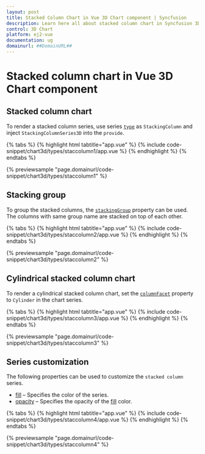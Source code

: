 ```yaml
---
layout: post
title: Stacked Column Chart in Vue 3D Chart component | Syncfusion
description: Learn here all about stacked column chart in Syncfusion 3D Chart component of Syncfusion Essential JS 2 and more.
control: 3D Chart
platform: ej2-vue
documentation: ug
domainurl: ##DomainURL##
---
```


# Stacked column chart in Vue 3D Chart component

## Stacked column chart

To render a stacked column series, use series [`type`](https://ej2.syncfusion.com/vue/documentation/api/chart3d/series3DModel/#type) as `StackingColumn` and inject `StackingColumnSeries3D` into the `provide`.

{% tabs %}
{% highlight html tabtitle="app.vue" %}
{% include code-snippet/chart3d/types/staccolumn1/app.vue %}
{% endhighlight %}
{% endtabs %}
        
{% previewsample "page.domainurl/code-snippet/chart3d/types/staccolumn1" %}

## Stacking group

To group the stacked columns, the [`stackingGroup`](https://ej2.syncfusion.com/vue/documentation/api/chart3d/series3DModel/#stackinggroup) property can be used. The columns with same group name are stacked on top of each other.

{% tabs %}
{% highlight html tabtitle="app.vue" %}
{% include code-snippet/chart3d/types/staccolumn2/app.vue %}
{% endhighlight %}
{% endtabs %}
        
{% previewsample "page.domainurl/code-snippet/chart3d/types/staccolumn2" %}

## Cylindrical stacked column chart

To render a cylindrical stacked column chart, set the [`columnFacet`](https://ej2.syncfusion.com/vue/documentation/api/chart3d/series3DModel/#columnfacet) property to `Cylinder` in the chart series.

{% tabs %}
{% highlight html tabtitle="app.vue" %}
{% include code-snippet/chart3d/types/staccolumn3/app.vue %}
{% endhighlight %}
{% endtabs %}
        
{% previewsample "page.domainurl/code-snippet/chart3d/types/staccolumn3" %}

## Series customization

The following properties can be used to customize the `stacked column` series.

* [fill](https://ej2.syncfusion.com/vue/documentation/api/chart3d/series3DModel/#fill) – Specifies the color of the series.
* [opacity](https://ej2.syncfusion.com/vue/documentation/api/chart3d/series3DModel/#opacity) – Specifies the opacity of the [fill](https://ej2.syncfusion.com/vue/documentation/api/chart3d/series3DModel/#fill) color.

{% tabs %}
{% highlight html tabtitle="app.vue" %}
{% include code-snippet/chart3d/types/staccolumn4/app.vue %}
{% endhighlight %}
{% endtabs %}
        
{% previewsample "page.domainurl/code-snippet/chart3d/types/staccolumn4" %}